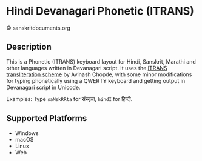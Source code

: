 Hindi Devanagari Phonetic (ITRANS) 
============================

© sanskritdocuments.org

Description
-----------

This is a Phonetic (ITRANS) keyboard layout for Hindi, Sanskrit, Marathi and other languages 
written in Devanagari script. 
It uses the [ITRANS transliteration scheme](https://www.aczoom.com/itrans/)
by Avinash Chopde, with some minor modifications for typing phonetically using a QWERTY 
keyboard and getting output in Devanagari script in Unicode.

    
Examples: Type `saMskRRta` for संस्कृत, `hindI` for  हिन्दी.


Supported Platforms
-------------------
 * Windows
 * macOS
 * Linux
 * Web

